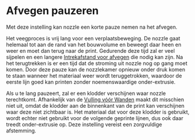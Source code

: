 Afvegen pauzeren
====
Met deze instelling kan nozzle een korte pauze nemen na het afvegen.

Het veegproces is vrij lang voor een verplaatsbeweging. De nozzle gaat helemaal tot aan de rand van het bouwvolume en beweegt daar heen en weer en moet dan terug naar de print. Gedurende deze tijd zal er veel sijpelen en een langere [Intrekafstand voor afvegen](wipe_retraction_amount.md) die nodig kan zijn. Na het terugtrekken is er een tijd dat de stroming uit nozzle nog op gang moet komen. Door deze pauze kan de nozzlekamer opnieuw onder druk komen te staan ​​wanneer het materiaal weer wordt teruggetrokken, waardoor de eerste lijn goed kan printen zonder noemenswaardige onder-extrusie.

Als u te lang pauzeert, zal er een klodder verschijnen waar nozzle terechtkomt. Afhankelijk van de [Vulling vóór Wanden](../infill/infill_before_walls.md) maakt dit misschien niet uit, omdat de klodder aan de binnenkant van de print kan verschijnen waar deze niet zichtbaar is. Het materiaal dat voor deze klodder is gebruikt, wordt echter niet gebruikt voor de volgende geprinte lijnen, dus ook daar treedt onder-extrusie op. Deze instelling vereist een zorgvuldige afstemming.